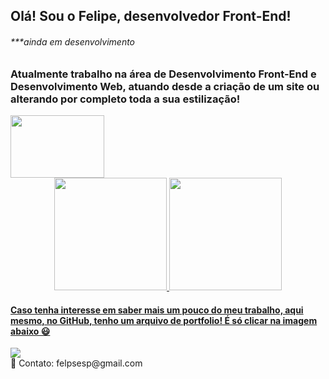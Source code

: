 ## Olá! Sou o Felipe, desenvolvedor Front-End!
<div class="containertxt">
<h6>***ainda em desenvolvimento</h6>
	<h3>Atualmente trabalho na área de Desenvolvimento Front-End e Desenvolvimento Web, atuando desde a criação de um site ou alterando por completo toda a sua estilização!</h3>
</div>
<div class="containerimg"> 
	<img src="https://i.pinimg.com/originals/e4/26/70/e426702edf874b181aced1e2fa5c6cde.gif" width="150" height="100" />
</div>
<div align="center">
 	<a href="https://github.com/FelipEspessoto">
 	<img height="180em" src="https://github-readme-stats.vercel.app/api?username=felipespessoto&show_icons=true&theme=dark&include_all_commits=true&count_private=true"/>
 	<img height="180em" src="https://github-readme-stats.vercel.app/api/top-langs/?username=felipespessoto&layout=compact&langs_count=7&theme=dark"/>
</div>
<h4>Caso tenha interesse em saber mais um pouco do meu trabalho, aqui mesmo, no GitHub, tenho um arquivo de portfolio! É só clicar na imagem abaixo 😃</h4>
<a href="https://github.com/FelipEspessoto/Portfolio"><img src="D:\FELIPE\Imagens\githublogo.png" align="center" width="" height=""></a>
<br>
📧 Contato: felpsesp@gmail.com
